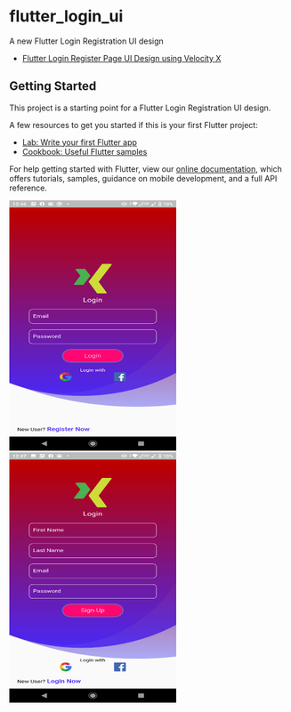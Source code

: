 # flutter_login_ui

A new Flutter Login Registration UI design
- [Flutter Login Register Page UI Design using Velocity X](https://protocoderspoint.com/flutter-login-register-page-ui-design-adobexd-using-velocity-x-library/)

## Getting Started

This project is a starting point for a Flutter Login Registration UI design.

A few resources to get you started if this is your first Flutter project:

- [Lab: Write your first Flutter app](https://flutter.dev/docs/get-started/codelab)
- [Cookbook: Useful Flutter samples](https://flutter.dev/docs/cookbook)

For help getting started with Flutter, view our
[online documentation](https://flutter.dev/docs), which offers tutorials,
samples, guidance on mobile development, and a full API reference.


<img src="images/assets/UIForGetUIReadme1.png" height="450px" width="300px" >   <img src="images/assets/UIForGetUIReadme2.png" height="450px" width="300px" >
